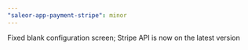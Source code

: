 ```yaml
---
"saleor-app-payment-stripe": minor
---
```


Fixed blank configuration screen; Stripe API is now on the latest version
